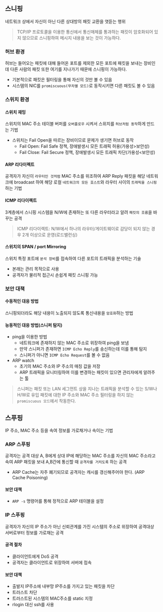 스니핑
---

네트워크 상에서 자신이 아닌 다른 상대방의 패킷 교환을 엿듣는 행위

> TCP/IP 프로토콜을 이용한 통신에서 통신매체를 통과하는 패킷이 암호화되어 있지 않으므로 스니핑하여 메시지 내용을 보는 것이 가능하다.

### 허브 환경

허브는 들어오는 패킷에 대해 들어온 포트를 제외한 모든 포트에 패킷을 보내는 장비인데 다른 사람의 패킷 또한 여기를 지나가기 때문에 스니핑이 가능하다.

- 기본적으로 패킷은 필터링을 통해 자신의 것만 볼 수 있음
- 시스템의 NIC를 `promiscuous(무차별 모드)`로 동작시키면 다른 패킷도 볼 수 있음

### 스위치 환경

#### 스위치 재밍

스위치의 MAC 주소 테이블 버퍼를 `오버플로우` 시켜서 스위치를 `허브처럼 동작`하게 만드는 기법

- 스위치는 Fail Open을 따르는 장비이므로 문제가 생기면 허브로 동작
  - Fail Open: Fail Safe 정책, 장애발생시 모든 트래픽 허용(가용성>보안성)
  - Fail Close: Fail Secure 정책, 장애발생시 모든 트래픽 차단(가용성<보안성)

#### ARP 리다이렉트

공격자가 자신이 `라우터인 것처럼` MAC 주소를 위조하여 ARP Reply 패킷을 해당 네트워크에
broadcast 하여 해당 로컬 `네트워크의 모든 호스트`와 라우터 사이의 `트래픽을 스니핑`하는 기법

#### ICMP 리다이렉트

3계층에서 스니핑 시스템을 N/W에 존재하는 또 다른 라우터라고 알려 `패킷의 흐름`을 바꾸는 공격

> ICMP 리다이렉트: N/W에서 하나의 라우터/게이트웨이로 감당이 되지 않는 경우 2개 이상으로 운영(로드밸런싱)

#### 스위치의 SPAN / port Mirroring

스위치 특정 포트에 `분석 장비`를 접속하여 다른 포트의 트래픽을 분석하는 기술

- 본래는 관리 목적으로 사용
- 공격자가 물리적 접근시 손쉽게 패킷 스니핑 가능

### 보안 대책

#### 수동적인 대응 방법

스니핑되더라도 해당 내용이 노출되지 않도록 통신내용을 `암호화`하는 방법

#### 능동적인 대응 방법(스니퍼 탐지)

- ping을 이용한 방법
  - 네트워크에 존재하지 않는 MAC 주소로 위장하여 ping을 보냄
  - 만약 스니퍼가 존재하면 `ICMP Echo Reply`를 송신하는데 이를 통해 탐지
  - 스니퍼가 아니면 `ICMP Echo Request`를 볼 수 없음
- ARP watch
  - 초기의 MAC 주소와 IP 주소의 매칭 값을 저장
  - ARP 트래픽을 모니터링하여 이를 변경하는 패킷이 있으면 관리자에게 알려주는 툴

> 스니퍼는 패킷 또는 LAN 세그먼트 상을 지나는 트래픽을 분석할 수 있는 S/W나 H/W로 유입 패킷에 대한 IP 주소와 MAC 주소 필터링을 하지 않는 `promiscuous 모드`에서 작동한다.

스푸핑
---

IP 주소, MAC 주소 등을 속여 정보를 가로채거나 속이는 기법

### ARP 스푸핑

공격자는 공격 대상 A, B에게 상대 IP에 해당하는 MAC 주소를 자신의 MAC 주소라고 속여 ARP 패킷을 보내 A,B간에 통신할 때 `공격자를 거치도록` 하는 공격

- ARP Cache는 자주 폐기되므로 공격자는 캐시를 갱신해주어야 한다. (ARP Cache Poisoning) 

#### 보안 대책

- `ARP -s` 명령어를 통해 정적으로 ARP 테이블을 설정

### IP 스푸핑

공격자가 자신의 IP 주소가 아닌 신뢰관계를 가진 시스템의 주소로 위장하여 공격대상 서버로부터 정보를 가로채는 공격

#### 공격 절차

- 클라이언트에게 DoS 공격
- 공격자는 클라이언트로 위장하여 서버에 접속

#### 보안 대책

- 출발지 IP주소에 내부망 IP주소를 가지고 있는 패킷을 차단
- 트러스트 차단
- 트러스트된 시스템의 MAC주소를 static 지정
- rlogin 대신 ssh를 사용
